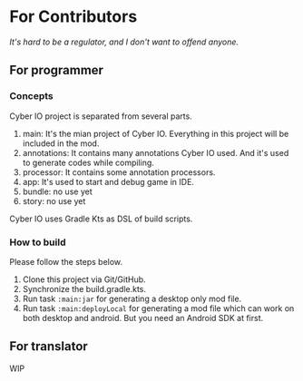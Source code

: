 # For Contributors
*It's hard to be a regulator, and I don't want to offend anyone.*


## For programmer
### Concepts
Cyber IO project is separated from several parts.
1. main: It's the mian project of Cyber IO. Everything in this project will be included in the mod.
2. annotations: It contains many annotations Cyber IO used. And it's used to generate codes while compiling.
3. processor: It contains some annotation processors.
4. app: It's used to start and debug game in IDE.
5. bundle: no use yet
6. story: no use yet

Cyber IO uses Gradle Kts as DSL of build scripts.

### How to build
Please follow the steps below.
1. Clone this project via Git/GitHub.
2. Synchronize the build.gradle.kts.
3. Run task `:main:jar` for generating a desktop only mod file.
4. Run task `:main:deployLocal` for generating a mod file which can work on both desktop and android.
But you need an Android SDK at first.

## For translator

WIP
